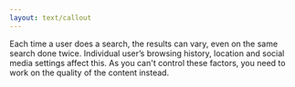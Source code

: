 ```yaml
---
layout: text/callout
---
```

Each time a user does a search, the results can vary, even on the same search done twice. Individual user’s browsing history, location and social media settings affect this. As you can't control these factors, you need to work on the quality of the content instead.
